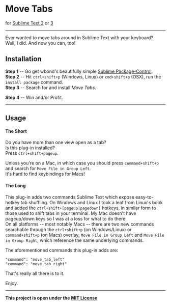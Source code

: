 Move Tabs
=========================

for [Sublime Text 2][0] or [3][3]

-------------

Ever wanted to move tabs around in Sublime Text with your keyboard?  
Well, I did. And now you can, too!

## Installation

**Step 1** -- Go get wbond's beautifully simple [Sublime Package-Control][2].  
**Step 2** -- Hit `ctrl+shift+p` (Windows, Linux) or `cmd+shift+p` (OSX), run the `install package` command.  
**Step 3** -- Search for and install _Move Tabs_.

**Step 4** -- Win and/or Profit.

-----

## Usage

#### The Short

Do you have more than one view open as a tab?  
Is this plug-in installed?  
Press `ctrl+shift+pageup`.

Unless you're on a Mac, in which case you should press `command+shift+p` and search for `Move File in Group Left`.  
It's hard to find keybindings for Macs!


#### The Long

This plug-in adds two commands Sublime Text which expose easy-to-hotkey tab shuffling. On Windows and Linux I took a leaf from Linux's book and added the `ctrl+shift+[pageup|pagedown]` hotkeys, in similar form to those used to shift tabs in your terminal. My Mac doesn't have pageup/down keys so I was at a loss for what to do there.  
On all platforms -- most notably Macs -- there are two new commands searchable through the `ctrl+shift+p` (on Windows/Linux) or `command+shift+p` (on Macs) overlay, `Move File in Group Left` and `Move File in Group Right`, which reference the same underlying commands.

The aforementioned commands this plug-in adds are:

    "command": "move_tab_left"
    "command": "move_tab_right"

That's really all there is to it.

Enjoy.

-----

**This project is open under the [MIT License][1]**


 [0]: http://www.sublimetext.com/2
 [1]: http://revolunet.mit-license.org
 [2]: http://wbond.net/sublime_packages/package_control
 [3]: http://www.sublimetext.com/3
